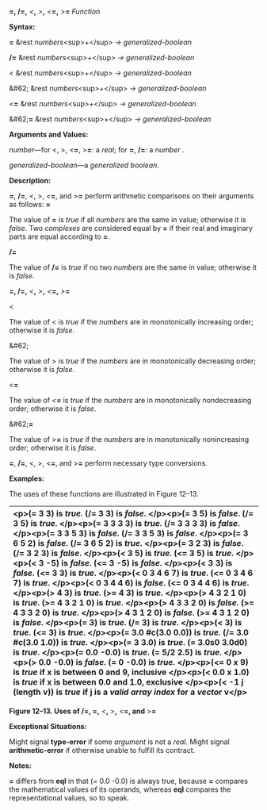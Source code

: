 **=, /=,** *&#60;***,** *&#62;***,** *&#60;***=,** *&#62;***=** *Function* 

**Syntax:** 

**=** &rest *numbers*&#60;sup&#62;+&#60;/sup&#62; *→ generalized-boolean* 

**/=** &rest *numbers*&#60;sup&#62;+&#60;/sup&#62; *→ generalized-boolean* 

&#60; &rest *numbers*&#60;sup&#62;+&#60;/sup&#62; *→ generalized-boolean* 

\&#62; &rest *numbers*&#60;sup&#62;+&#60;/sup&#62; *→ generalized-boolean* 

&#60;**=** &rest *numbers*&#60;sup&#62;+&#60;/sup&#62; *→ generalized-boolean* 

\&#62;**=** &rest *numbers*&#60;sup&#62;+&#60;/sup&#62; *→ generalized-boolean* 

**Arguments and Values:** 

*number*—for &#60;, &#62;, &#60;**=**, &#62;**=**: a *real*; for **=**, **/=**: a *number* . 

*generalized-boolean*—a *generalized boolean*. 

**Description:** 

**=**, **/=**, &#60;, &#62;, &#60;**=**, and &#62;**=** perform arithmetic comparisons on their arguments as follows: **=** 

The value of **=** is *true* if all *numbers* are the same in value; otherwise it is *false*. Two *complexes* are considered equal by **=** if their real and imaginary parts are equal according to **=**. 

**/=** 

The value of **/=** is *true* if no two *numbers* are the same in value; otherwise it is *false*. 

 

 

**=, /=,** *&#60;***,** *&#62;***,** *&#60;***=,** *&#62;***=** 

&#60; 

The value of &#60; is *true* if the *numbers* are in monotonically increasing order; otherwise it is *false*. 

\&#62; 

The value of &#62; is *true* if the *numbers* are in monotonically decreasing order; otherwise it is *false*. 

&#60;**=** 

The value of &#60;**=** is *true* if the *numbers* are in monotonically nondecreasing order; otherwise it is *false*. 

\&#62;**=** 

The value of &#62;**=** is *true* if the *numbers* are in monotonically nonincreasing order; otherwise it is *false*. 

**=**, **/=**, &#60;, &#62;, &#60;**=**, and &#62;**=** perform necessary type conversions. 

**Examples:** 

The uses of these functions are illustrated in Figure 12–13. 



 

 

|&#60;p&#62;(= 3 3) is *true*. (/= 3 3) is *false*. &#60;/p&#62;&#60;p&#62;(= 3 5) is *false*. (/= 3 5) is *true*. &#60;/p&#62;&#60;p&#62;(= 3 3 3 3) is *true*. (/= 3 3 3 3) is *false*. &#60;/p&#62;&#60;p&#62;(= 3 3 5 3) is *false*. (/= 3 3 5 3) is *false*. &#60;/p&#62;&#60;p&#62;(= 3 6 5 2) is *false*. (/= 3 6 5 2) is *true*. &#60;/p&#62;&#60;p&#62;(= 3 2 3) is *false*. (/= 3 2 3) is *false*. &#60;/p&#62;&#60;p&#62;(&#60; 3 5) is *true*. (&#60;= 3 5) is *true*. &#60;/p&#62;&#60;p&#62;(&#60; 3 -5) is *false*. (&#60;= 3 -5) is *false*. &#60;/p&#62;&#60;p&#62;(&#60; 3 3) is *false*. (&#60;= 3 3) is *true*. &#60;/p&#62;&#60;p&#62;(&#60; 0 3 4 6 7) is *true*. (&#60;= 0 3 4 6 7) is *true*. &#60;/p&#62;&#60;p&#62;(&#60; 0 3 4 4 6) is *false*. (&#60;= 0 3 4 4 6) is *true*. &#60;/p&#62;&#60;p&#62;(&#62; 4 3) is *true*. (&#62;= 4 3) is *true*. &#60;/p&#62;&#60;p&#62;(&#62; 4 3 2 1 0) is *true*. (&#62;= 4 3 2 1 0) is *true*. &#60;/p&#62;&#60;p&#62;(&#62; 4 3 3 2 0) is *false*. (&#62;= 4 3 3 2 0) is *true*. &#60;/p&#62;&#60;p&#62;(&#62; 4 3 1 2 0) is *false*. (&#62;= 4 3 1 2 0) is *false*. &#60;/p&#62;&#60;p&#62;(= 3) is *true*. (/= 3) is *true*. &#60;/p&#62;&#60;p&#62;(&#60; 3) is *true*. (&#60;= 3) is *true*. &#60;/p&#62;&#60;p&#62;(= 3.0 #c(3.0 0.0)) is *true*. (/= 3.0 #c(3.0 1.0)) is *true*. &#60;/p&#62;&#60;p&#62;(= 3 3.0) is *true*. (= 3.0s0 3.0d0) is *true*. &#60;/p&#62;&#60;p&#62;(= 0.0 -0.0) is *true*. (= 5/2 2.5) is *true*. &#60;/p&#62;&#60;p&#62;(&#62; 0.0 -0.0) is *false*. (= 0 -0.0) is *true*. &#60;/p&#62;&#60;p&#62;(&#60;= 0 x 9) is *true* if x is between 0 and 9, inclusive &#60;/p&#62;&#60;p&#62;(&#60; 0.0 x 1.0) is *true* if x is between 0.0 and 1.0, exclusive &#60;/p&#62;&#60;p&#62;(&#60; -1 j (length v)) is *true* if j is a *valid array index* for a *vector* v&#60;/p&#62;|
| :- |


**Figure 12–13. Uses of /=, =,** &#60;**,** &#62;**,** &#60;**=, and** &#62;**=** 

**Exceptional Situations:** 

Might signal **type-error** if some *argument* is not a *real*. Might signal **arithmetic-error** if otherwise unable to fulfill its contract. 

**Notes:** 

**=** differs from **eql** in that (= 0.0 -0.0) is always true, because **=** compares the mathematical values of its operands, whereas **eql** compares the representational values, so to speak. 


